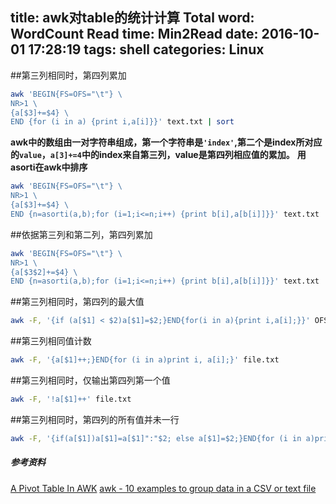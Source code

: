 title: awk对table的统计计算
Total word: WordCount
Read time: Min2Read
date: 2016-10-01 17:28:19
tags: shell
categories: Linux
---
##第三列相同时，第四列累加
``` bash
awk 'BEGIN{FS=OFS="\t"} \
NR>1 \
{a[$3]+=$4} \
END {for (i in a) {print i,a[i]}}' text.txt | sort
```
**awk中的数组由一对字符串组成，第一个字符串是<code>'index'</code>,第二个是index所对应的<code>value</code>，<code>a[$3]+=$4</code>中的index来自第三列，value是第四列相应值的累加。**
**用asorti在awk中排序**
``` bash
awk 'BEGIN{FS=OFS="\t"} \
NR>1 \
{a[$3]+=$4} \
END {n=asorti(a,b);for (i=1;i<=n;i++) {print b[i],a[b[i]]}}' text.txt
```
##依据第三列和第二列，第四列累加
``` bash
awk 'BEGIN{FS=OFS="\t"} \
NR>1 \
{a[$3$2]+=$4} \
END {n=asorti(a,b);for (i=1;i<=n;i++) {print b[i],a[b[i]]}}' text.txt
```
##第三列相同时，第四列的最大值
``` bash
awk -F, '{if (a[$1] < $2)a[$1]=$2;}END{for(i in a){print i,a[i];}}' OFS=, file.txt
```
##第三列相同值计数
``` bash
awk -F, '{a[$1]++;}END{for (i in a)print i, a[i];}' file.txt
```
##第三列相同时，仅输出第四列第一个值
``` bash
awk -F, '!a[$1]++' file.txt
```
##第三列相同时，第四列的所有值并未一行
``` bash
awk -F, '{if(a[$1])a[$1]=a[$1]":"$2; else a[$1]=$2;}END{for (i in a)print i, a[i];}' OFS=, file.txt
```
<h5>参考资料</h5>
<a href="http://www.thelinuxrain.com/articles/a-pivot-table-in-awk" target="_blank">A Pivot Table In AWK</a>
<a href="http://www.theunixschool.com/2012/06/awk-10-examples-to-group-data-in-csv-or.html" target="_blank">awk - 10 examples to group data in a CSV or text file</a>